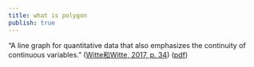 ```yaml
---
title: what is polygon
publish: true
---
```


“A line graph for quantitative data that also emphasizes the continuity of continuous variables.” ([⁨Witte⁩和⁨Witte⁩, 2017, p. 34](zotero://select/library/items/ZCQCSGM8)) ([pdf](zotero://open-pdf/library/items/YYSEUUXR?page=52&annotation=ZRCLTPJD))



